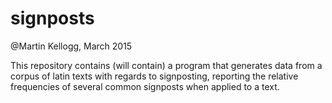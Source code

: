 # signposts

@Martin Kellogg, March 2015

This repository contains (will contain) a program that generates data from a corpus of latin texts with regards to signposting, reporting the relative frequencies of several common signposts when applied to a text.